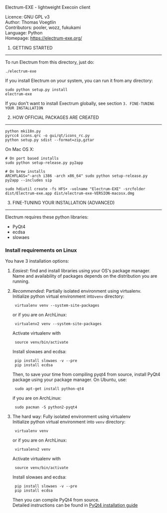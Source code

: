 Electrum-EXE - lightweight Execoin client

Licence: GNU GPL v3  
Author: Thomas Voegtlin  
Contributors: pooler, wozz, fukukami  
Language: Python  
Homepage: https://electrum-exe.org/  


1. GETTING STARTED
------------------

To run Electrum from this directory, just do:

    ./electrum-exe

If you install Electrum on your system, you can run it from any
directory:

    sudo python setup.py install
    electrum-exe

If you don't want to install Exectrum globally, see section `3. FINE-TUNING YOUR INSTALLATION`



2. HOW OFFICIAL PACKAGES ARE CREATED
------------------------------------

    python mki18n.py
    pyrcc4 icons.qrc -o gui/qt/icons_rc.py
    python setup.py sdist --format=zip,gztar

On Mac OS X:

    # On port based installs
    sudo python setup-release.py py2app

    # On brew installs
    ARCHFLAGS="-arch i386 -arch x86_64" sudo python setup-release.py py2app --includes sip

    sudo hdiutil create -fs HFS+ -volname "Electrum-EXE" -srcfolder dist/Electrum-exe.app dist/electrum-exe-VERSION-macosx.dmg



3. FINE-TUNING YOUR INSTALLATION (ADVANCED)
-------------------------------------------

Electrum requires these python libraries:

* PyQt4
* ecdsa
* slowaes

### Install requirements on Linux

You have 3 installation options:

1. *Easiest*: find and install libraries using your OS's package manager.
    Name and availability of packages depends on the distribution you are running.

2. *Recommended*: Partially isolated environment using virtualenv.  
    Initialize python virtual environment into`venv` directory:
    
        virtualenv venv --system-site-packages
    
    or if you are on ArchLinux:
    
        virtualenv2 venv --system-site-packages
    
    Activate virtualenv with
    
        source venv/bin/activate
    
    Install slowaes and ecdsa:
    
        pip install slowaes -v --pre
        pip install ecdsa
    
    Then, to save your time from compiling pyqt4 from source, install PyQt4 package using your package manager. On Ubuntu, use:
    
        sudo apt-get install python-qt4
    
    if you are on ArchLinux:
    
        sudo pacman -S python2-pyqt4
    
    
3. The hard way: Fully isolated environment using virtualenv  
    Initialize python virtual environment into `venv` directory:
    
        virtualenv venv
    
    or if you are on ArchLinux:
    
        virtualenv2 venv
    
    Activate virtualenv with
    
        source venv/bin/activate
    
    Install slowaes and ecdsa:
    
        pip install slowaes -v --pre
        pip install ecdsa
    
    Then you can compile PyQt4 from source.  
    Detailed instructions can be found in [PyQt4 installation guide](http://pyqt.sourceforge.net/Docs/PyQt4/installation.html)